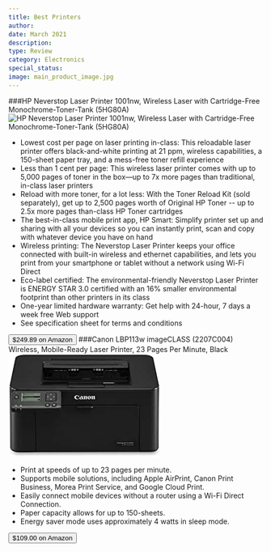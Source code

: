```yaml
---
title: Best Printers
author: 
date: March 2021
description: 
type: Review
category: Electronics
special_status: 
image: main_product_image.jpg
---
```

###HP Neverstop Laser Printer 1001nw, Wireless Laser with Cartridge-Free Monochrome-Toner-Tank (5HG80A)
![HP Neverstop Laser Printer 1001nw, Wireless Laser with Cartridge-Free Monochrome-Toner-Tank (5HG80A)](https://images-na.ssl-images-amazon.com/images/I/51R8xffHYpL.__AC_SY300_SX300_QL70_ML2_.jpg)
- Lowest cost per page on laser printing in-class: This reloadable laser printer offers black-and-white printing at 21 ppm, wireless capabilities, a 150-sheet paper tray, and a mess-free toner refill experience
- Less than 1 cent per page: This wireless laser printer comes with up to 5,000 pages of toner in the box—up to 7x more pages than traditional, in-class laser printers
- Reload with more toner, for a lot less: With the Toner Reload Kit (sold separately), get up to 2,500 pages worth of Original HP Toner -- up to 2.5x more pages than-class HP Toner cartridges
- The best-in-class mobile print app, HP Smart: Simplify printer set up and sharing with all your devices so you can instantly print, scan and copy with whatever device you have on hand
- Wireless printing: The Neverstop Laser Printer keeps your office connected with built-in wireless and ethernet capabilities, and lets you print from your smartphone or tablet without a network using Wi-Fi Direct
- Eco-label certified: The environmental-friendly Neverstop Laser Printer is ENERGY STAR 3.0 certified with an 16% smaller environmental footprint than other printers in its class
- One-year limited hardware warranty: Get help with 24-hour, 7 days a week free Web support
- See specification sheet for terms and conditions

[<button class="button">$249.89 on Amazon</button>](https://www.amazon.com/gp/slredirect/picassoRedirect.html/ref=pa_sp_atf_aps_sr_pg1_1?ie=UTF8&adId=A00356593HL01MURZ8NGO&url=%2FHP-Neverstop-Printer-Cartridge-Free-Monochrome-Toner-Tank%2Fdp%2FB0844PGXJR%2Fref%3Dsr_1_1_sspa%3Fdchild%3D1%26keywords%3Dprinters%26qid%3D1614633543%26sr%3D8-1-spons%26psc%3D1&qualifier=1614633543&id=2973287110562243&widgetName=sp_atf)
###Canon LBP113w imageCLASS (2207C004) Wireless, Mobile-Ready Laser Printer, 23 Pages Per Minute, Black
![Canon LBP113w imageCLASS (2207C004) Wireless, Mobile-Ready Laser Printer, 23 Pages Per Minute, Black](./CanonLBP1.jpeg)
- Print at speeds of up to 23 pages per minute.
- Supports mobile solutions, including Apple AirPrint, Canon Print Business, Morea Print Service, and Google Cloud Print.
- Easily connect mobile devices without a router using a Wi-Fi Direct Connection.
- Paper capacity allows for up to 150-sheets.
- Energy saver mode uses approximately 4 watts in sleep mode.

[<button class="button">$109.00 on Amazon</button>](https://www.amazon.com/Canon-LBP113w-imageCLASS-2207C004-Mobile-Ready/dp/B07H6C1B3L/ref=sr_1_5?dchild=1&keywords=printers&qid=1614633543&sr=8-5)
